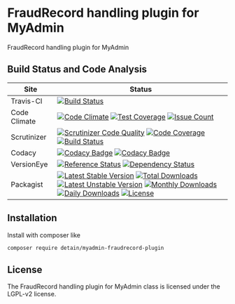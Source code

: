 # FraudRecord handling plugin for MyAdmin

FraudRecord handling plugin for MyAdmin

## Build Status and Code Analysis

Site          | Status
--------------|---------------------------
Travis-CI     | [![Build Status](https://travis-ci.org/detain/myadmin-fraudrecord-plugin.svg?branch=master)](https://travis-ci.org/detain/myadmin-fraudrecord-plugin)
Code Climate  | [![Code Climate](https://codeclimate.com/github/detain/myadmin-fraudrecord-plugin/badges/gpa.svg)](https://codeclimate.com/github/detain/myadmin-fraudrecord-plugin) [![Test Coverage](https://codeclimate.com/github/detain/myadmin-fraudrecord-plugin/badges/coverage.svg)](https://codeclimate.com/github/detain/myadmin-fraudrecord-plugin/coverage) [![Issue Count](https://codeclimate.com/github/detain/myadmin-fraudrecord-plugin/badges/issue_count.svg)](https://codeclimate.com/github/detain/myadmin-fraudrecord-plugin)
Scrutinizer   | [![Scrutinizer Code Quality](https://scrutinizer-ci.com/g/myadmin-plugins/myadmin-fraudrecord-plugin/badges/quality-score.png?b=master)](https://scrutinizer-ci.com/g/myadmin-plugins/myadmin-fraudrecord-plugin/?branch=master) [![Code Coverage](https://scrutinizer-ci.com/g/myadmin-plugins/myadmin-fraudrecord-plugin/badges/coverage.png?b=master)](https://scrutinizer-ci.com/g/myadmin-plugins/myadmin-fraudrecord-plugin/?branch=master) [![Build Status](https://scrutinizer-ci.com/g/myadmin-plugins/myadmin-fraudrecord-plugin/badges/build.png?b=master)](https://scrutinizer-ci.com/g/myadmin-plugins/myadmin-fraudrecord-plugin/build-status/master)
Codacy        | [![Codacy Badge](https://api.codacy.com/project/badge/Grade/226251fc068f4fd5b4b4ef9a40011d06)](https://www.codacy.com/app/detain/myadmin-fraudrecord-plugin) [![Codacy Badge](https://api.codacy.com/project/badge/Coverage/25fa74eb74c947bf969602fcfe87e349)](https://www.codacy.com/app/detain/myadmin-fraudrecord-plugin?utm_source=github.com&utm_medium=referral&utm_content=detain/myadmin-fraudrecord-plugin&utm_campaign=Badge_Coverage)
VersionEye    | [![Reference Status](https://www.versioneye.com/php/detain:myadmin-fraudrecord-plugin/reference_badge.svg?style=flat)](https://www.versioneye.com/php/detain:myadmin-fraudrecord-plugin/references) [![Dependency Status](https://www.versioneye.com/user/projects/592f7318bafc5500414dfd2a/badge.svg?style=flat-square)](https://www.versioneye.com/user/projects/592f7318bafc5500414dfd2a)
Packagist     | [![Latest Stable Version](https://poser.pugx.org/detain/myadmin-fraudrecord-plugin/version)](https://packagist.org/packages/detain/myadmin-fraudrecord-plugin) [![Total Downloads](https://poser.pugx.org/detain/myadmin-fraudrecord-plugin/downloads)](https://packagist.org/packages/detain/myadmin-fraudrecord-plugin) [![Latest Unstable Version](https://poser.pugx.org/detain/myadmin-fraudrecord-plugin/v/unstable)](//packagist.org/packages/detain/myadmin-fraudrecord-plugin) [![Monthly Downloads](https://poser.pugx.org/detain/myadmin-fraudrecord-plugin/d/monthly)](https://packagist.org/packages/detain/myadmin-fraudrecord-plugin) [![Daily Downloads](https://poser.pugx.org/detain/myadmin-fraudrecord-plugin/d/daily)](https://packagist.org/packages/detain/myadmin-fraudrecord-plugin) [![License](https://poser.pugx.org/detain/myadmin-fraudrecord-plugin/license)](https://packagist.org/packages/detain/myadmin-fraudrecord-plugin)


## Installation

Install with composer like

```sh
composer require detain/myadmin-fraudrecord-plugin
```

## License

The FraudRecord handling plugin for MyAdmin class is licensed under the LGPL-v2 license.

